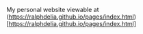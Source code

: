 My personal website viewable at (https://ralphdelia.github.io/pages/index.html)[https://ralphdelia.github.io/pages/index.html]
